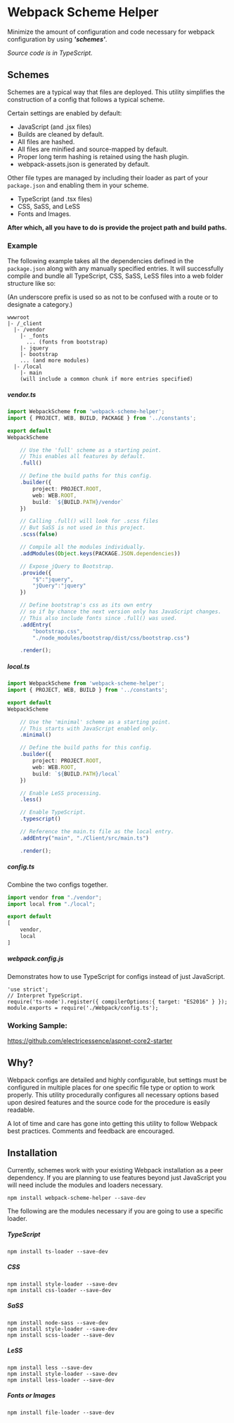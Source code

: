 # Webpack Scheme Helper

Minimize the amount of configuration and code necessary for webpack configuration by using **_'schemes'_**.

*Source code is in TypeScript.*

## Schemes

Schemes are a typical way that files are deployed.  This utility simplifies the construction of a config that follows a typical scheme.

Certain settings are enabled by default:

* JavaScript (and .jsx files)
* Builds are cleaned by default.
* All files are hashed.
* All files are minified and source-mapped by default.
* Proper long term hashing is retained using the hash plugin.
* webpack-assets.json is generated by default. 

Other file types are managed by including their loader as part of your ```package.json``` and enabling them in your scheme.

* TypeScript (and .tsx files)
* CSS, SaSS, and LeSS
* Fonts and Images.

**After which, all you have to do is provide the project path and build paths.**

### Example

The following example takes all the dependencies defined in the ```package.json``` along with any manually specified entries.
It will successfully compile and bundle all TypeScript, CSS, SaSS, LeSS files into a web folder structure like so:

(An underscore prefix is used so as not to be confused with a route or to designate a category.)

```
wwwroot
|- /_client
  |- /vendor
    |- _fonts
      ... (fonts from bootstrap)
    |- jquery
    |- bootstrap
    ... (and more modules)
  |- /local
    |- main
    (will include a common chunk if more entries specified)
```

##### vendor.ts

```ts
import WebpackScheme from 'webpack-scheme-helper';
import { PROJECT, WEB, BUILD, PACKAGE } from '../constants';

export default
WebpackScheme

	// Use the 'full' scheme as a starting point.
	// This enables all features by default.
	.full()

	// Define the build paths for this config.
	.builder({
		project: PROJECT.ROOT,
		web: WEB.ROOT,
		build: `${BUILD.PATH}/vendor`
	})

	// Calling .full() will look for .scss files
	// But SaSS is not used in this project.
	.scss(false)

	// Compile all the modules individually.
	.addModules(Object.keys(PACKAGE.JSON.dependencies))

	// Expose jQuery to Bootstrap.
	.provide({
		"$":"jquery",
		"jQuery":"jquery"
	})

	// Define bootstrap's css as its own entry
	// so if by chance the next version only has JavaScript changes.
	// This also include fonts since .full() was used.
	.addEntry(
		"bootstrap.css",
		"./node_modules/bootstrap/dist/css/bootstrap.css")

	.render();
```

##### local.ts

```ts
import WebpackScheme from 'webpack-scheme-helper';
import { PROJECT, WEB, BUILD } from '../constants';

export default
WebpackScheme

	// Use the 'minimal' scheme as a starting point.
	// This starts with JavaScript enabled only.
	.minimal()

	// Define the build paths for this config.
	.builder({
		project: PROJECT.ROOT,
		web: WEB.ROOT,
		build: `${BUILD.PATH}/local`
	})

	// Enable LeSS processing.
	.less()

	// Enable TypeScript.
	.typescript()

	// Reference the main.ts file as the local entry.
	.addEntry("main", "./Client/src/main.ts")

	.render();
```

##### config.ts

Combine the two configs together.

```js
import vendor from "./vendor";
import local from "./local";

export default
[
	vendor,
	local
]
```

##### webpack.config.js

Demonstrates how to use TypeScript for configs instead of just JavaScript.

```
'use strict';
// Interpret TypeScript.
require('ts-node').register({ compilerOptions:{ target: "ES2016" } });
module.exports = require('./Webpack/config.ts');
```

### Working Sample:

https://github.com/electricessence/aspnet-core2-starter

## Why?

Webpack configs are detailed and highly configurable, but settings must be configured in multiple places for one specific file type or option to work properly.
This utility procedurally configures all necessary options based upon desired features and the source code for the procedure is easily readable.

A lot of time and care has gone into getting this utility to follow Webpack best practices.  Comments and feedback are encouraged.

## Installation

Currently, schemes work with your existing Webpack installation as a peer dependency.
If you are planning to use features beyond just JavaScript you will need include the modules and loaders necessary.

```
npm install webpack-scheme-helper --save-dev
```

The following are the modules necessary if you are going to use a specific loader.

##### TypeScript

```
npm install ts-loader --save-dev
```

##### CSS

```
npm install style-loader --save-dev
npm install css-loader --save-dev
```

##### SaSS

```
npm install node-sass --save-dev
npm install style-loader --save-dev
npm install scss-loader --save-dev
```

##### LeSS

```
npm install less --save-dev
npm install style-loader --save-dev
npm install less-loader --save-dev
```

##### Fonts or Images

```
npm install file-loader --save-dev
```